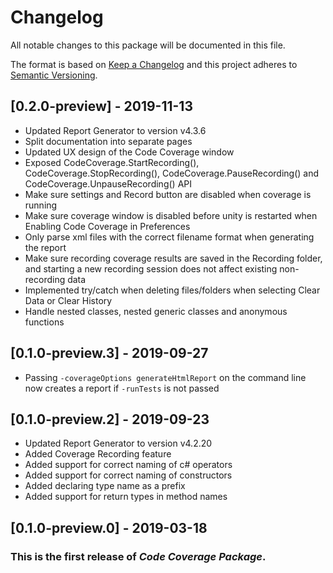 # Changelog
All notable changes to this package will be documented in this file.

The format is based on [Keep a Changelog](http://keepachangelog.com/en/1.0.0/)
and this project adheres to [Semantic Versioning](http://semver.org/spec/v2.0.0.html).

## [0.2.0-preview] - 2019-11-13
- Updated Report Generator to version v4.3.6
- Split documentation into separate pages
- Updated UX design of the Code Coverage window
- Exposed CodeCoverage.StartRecording(), CodeCoverage.StopRecording(), CodeCoverage.PauseRecording() and CodeCoverage.UnpauseRecording() API
- Make sure settings and Record button are disabled when coverage is running
- Make sure coverage window is disabled before unity is restarted when Enabling Code Coverage in Preferences
- Only parse xml files with the correct filename format when generating the report
- Make sure recording coverage results are saved in the Recording folder, and starting a new recording session does not affect existing non-recording data
- Implemented try/catch when deleting files/folders when selecting Clear Data or Clear History
- Handle nested classes, nested generic classes and anonymous functions

## [0.1.0-preview.3] - 2019-09-27
- Passing `-coverageOptions generateHtmlReport` on the command line now creates a report if `-runTests` is not passed

## [0.1.0-preview.2] - 2019-09-23
- Updated Report Generator to version v4.2.20
- Added Coverage Recording feature
- Added support for correct naming of c# operators
- Added support for correct naming of constructors
- Added declaring type name as a prefix
- Added support for return types in method names

## [0.1.0-preview.0] - 2019-03-18

### This is the first release of *Code Coverage Package*.
